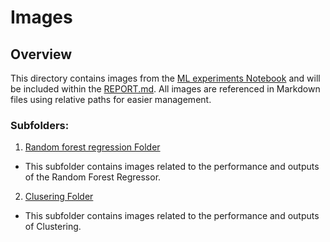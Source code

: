 # Images

## Overview
This directory contains images from the [ML experiments Notebook](../src/ML_experiments.ipynb) and will be included within the [REPORT.md](../REPORT.md). All images are referenced in Markdown files using relative paths for easier management.

### Subfolders:

1. [Random forest regression Folder](../img/rfr)

- This subfolder contains images related to the performance and outputs of the Random Forest Regressor.

2. [Clusering Folder](../img/clustering)

- This subfolder contains images related to the performance and outputs of Clustering.




